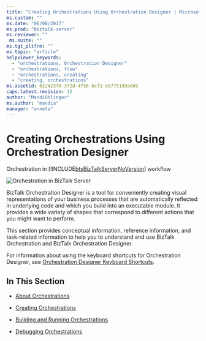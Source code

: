 ```yaml
---
title: "Creating Orchestrations Using Orchestration Designer | Microsoft Docs"
ms.custom: ""
ms.date: "06/08/2017"
ms.prod: "biztalk-server"
ms.reviewer: ""
 ms.suite: ""
ms.tgt_pltfrm: ""
ms.topic: "article"
helpviewer_keywords: 
  - "orchestrations, Orchestration Designer"
  - "orchestrations, flow"
  - "orchestrations, creating"
  - "creating, orchestrations"
ms.assetid: 622423f0-372d-4f56-bcf1-e5775189ad45
caps.latest.revision: 12
author: "MandiOhlinger"
ms.author: "mandia"
manager: "anneta"
---
```

# Creating Orchestrations Using Orchestration Designer
Orchestration in [!INCLUDE[btsBizTalkServerNoVersion](../includes/btsbiztalkservernoversion-md.md)] workflow  
  
 ![Orchestration in BizTalk Server](../core/media/ebiz-dev-busprcsf.gif "ebiz_dev_busprcsf")  
  
 BizTalk Orchestration Designer is a tool for conveniently creating visual representations of your business processes that are automatically reflected in underlying code and which you build into an executable module. It provides a wide variety of shapes that correspond to different actions that you might want to perform.  
  
 This section provides conceptual information, reference information, and task-related information to help you to understand and use BizTalk Orchestration and BizTalk Orchestration Designer.  
  
 For information about using the keyboard shortcuts for Orchestration Designer, see [Orchestration Designer Keyboard Shortcuts](../core/orchestration-designer-keyboard-shortcuts.md).  
  
## In This Section  
  
-   [About Orchestrations](../core/about-orchestrations.md)  
  
-   [Creating Orchestrations](../core/creating-orchestrations.md)  
  
-   [Building and Running Orchestrations](../core/building-and-running-orchestrations.md)  
  
-   [Debugging Orchestrations](../core/debugging-orchestrations.md)
